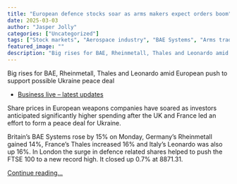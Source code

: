 ```yaml
---
title: "European defence stocks soar as arms makers expect orders boom"
date: 2025-03-03
author: "Jasper Jolly"
categories: ["Uncategorized"]
tags: ["Stock markets", "Aerospace industry", "BAE Systems", "Arms trade", "Europe", "UK news", "Business", "World news", "Ukraine", "European Union", "Germany", "Italy", "France", "Keir Starmer", "Emmanuel Macron", "Politics", "Military", "Defence policy", "Russia", "US foreign policy", "Foreign policy", "US news"]
featured_image: ""
description: "Big rises for BAE, Rheinmetall, Thales and Leonardo amid European push to support possible Ukraine peace dealBusiness live – latest updatesShare prices in Europ..."
---
```


Big rises for BAE, Rheinmetall, Thales and Leonardo amid European push to support possible Ukraine peace deal

  * [Business live – latest updates](https://www.theguardian.com/business/live/2025/mar/03/bitcoin-jumps-crypto-reserve-plan-euro-rises-europe-ukraine-peace-push-business-live)



Share prices in European weapons companies have soared as investors anticipated significantly higher spending after the UK and France led an effort to form a peace deal for Ukraine.

Britain’s BAE Systems rose by 15% on Monday, Germany’s Rheinmetall gained 14%, France’s Thales increased 16% and Italy’s Leonardo was also up 16%. In London the surge in defence related shares helped to push the FTSE 100 to a new record high. It closed up 0.7% at 8871.31.

[Continue reading...](https://www.theguardian.com/business/2025/mar/03/european-defence-stocks-surge-as-arms-manufacturers-eye-orders-boom)
